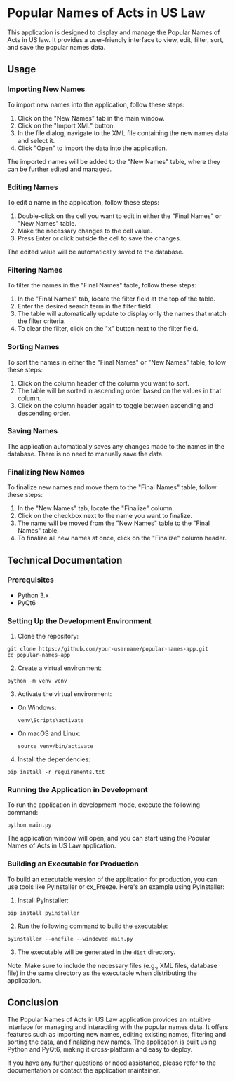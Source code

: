 # Popular Names of Acts in US Law

This application is designed to display and manage the Popular Names of Acts in US law. It provides a user-friendly interface to view, edit, filter, sort, and save the popular names data.

## Usage

### Importing New Names

To import new names into the application, follow these steps:

1. Click on the "New Names" tab in the main window.
2. Click on the "Import XML" button.
3. In the file dialog, navigate to the XML file containing the new names data and select it.
4. Click "Open" to import the data into the application.

The imported names will be added to the "New Names" table, where they can be further edited and managed.

### Editing Names

To edit a name in the application, follow these steps:

1. Double-click on the cell you want to edit in either the "Final Names" or "New Names" table.
2. Make the necessary changes to the cell value.
3. Press Enter or click outside the cell to save the changes.

The edited value will be automatically saved to the database.

### Filtering Names

To filter the names in the "Final Names" table, follow these steps:

1. In the "Final Names" tab, locate the filter field at the top of the table.
2. Enter the desired search term in the filter field.
3. The table will automatically update to display only the names that match the filter criteria.
4. To clear the filter, click on the "x" button next to the filter field.

### Sorting Names

To sort the names in either the "Final Names" or "New Names" table, follow these steps:

1. Click on the column header of the column you want to sort.
2. The table will be sorted in ascending order based on the values in that column.
3. Click on the column header again to toggle between ascending and descending order.

### Saving Names

The application automatically saves any changes made to the names in the database. There is no need to manually save the data.

### Finalizing New Names

To finalize new names and move them to the "Final Names" table, follow these steps:

1. In the "New Names" tab, locate the "Finalize" column.
2. Click on the checkbox next to the name you want to finalize.
3. The name will be moved from the "New Names" table to the "Final Names" table.
4. To finalize all new names at once, click on the "Finalize" column header.

## Technical Documentation

### Prerequisites

- Python 3.x
- PyQt6

### Setting Up the Development Environment

1. Clone the repository:

```
git clone https://github.com/your-username/popular-names-app.git
cd popular-names-app
```

2. Create a virtual environment:

```
python -m venv venv
```

3. Activate the virtual environment:

- On Windows:

  ```
  venv\Scripts\activate
  ```

- On macOS and Linux:

  ```
  source venv/bin/activate
  ```

4. Install the dependencies:

```
pip install -r requirements.txt
```

### Running the Application in Development

To run the application in development mode, execute the following command:

```
python main.py
```

The application window will open, and you can start using the Popular Names of Acts in US Law application.

### Building an Executable for Production

To build an executable version of the application for production, you can use tools like PyInstaller or cx_Freeze. Here's an example using PyInstaller:

1. Install PyInstaller:

```
pip install pyinstaller
```

2. Run the following command to build the executable:

```
pyinstaller --onefile --windowed main.py
```

3. The executable will be generated in the `dist` directory.

Note: Make sure to include the necessary files (e.g., XML files, database file) in the same directory as the executable when distributing the application.

## Conclusion

The Popular Names of Acts in US Law application provides an intuitive interface for managing and interacting with the popular names data. It offers features such as importing new names, editing existing names, filtering and sorting the data, and finalizing new names. The application is built using Python and PyQt6, making it cross-platform and easy to deploy.

If you have any further questions or need assistance, please refer to the documentation or contact the application maintainer.